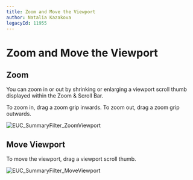 ```yaml
---
title: Zoom and Move the Viewport
author: Natalia Kazakova
legacyId: 11955
---
```

# Zoom and Move the Viewport
## Zoom
You can zoom in or out by shrinking or enlarging a viewport scroll thumb displayed within the Zoom &amp; Scroll Bar.

To zoom in, drag a zoom grip inwards. To zoom out, drag a zoom grip outwards.

![EUC_SummaryFilter_ZoomViewport](../../../../../images/img16915.gif)

## Move Viewport
To move the viewport, drag a viewport scroll thumb.

![EUC_SummaryFilter_MoveViewport](../../../../../images/img16912.gif)